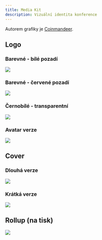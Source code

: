 ```yaml
---
title: Media Kit
description: Vizuální identita konference
---
```


Autorem grafiky je [Coinmandeer](https://twitter.com/keenofcoin).

## Logo

### Barevné - bílé pozadí

![](../../../../assets/2021/ethbrno.png)


### Barevné - červené pozadí

![](../../../../assets/2021/logo-default.png)


### Černobílé - transparentní

![](../../../../assets/2021/logo-bw.png)


### Avatar verze

![](../../../../assets/2021/avatar-univerzal.png)

## Cover

### Dlouhá verze

![](../../../../assets/2021/pozadi-facebook.png)

### Krátká verze

![](../../../../assets/2021/pozadi-facebook-short.png)

## Rollup (na tisk)

![](../../../../assets/2021/banner-rollup-preview.png)
